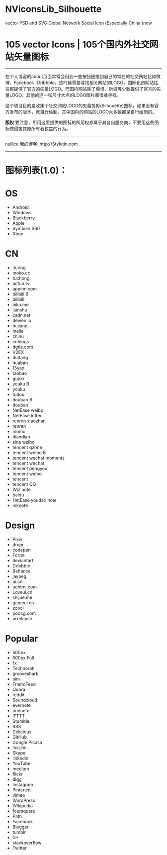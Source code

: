 **NViconsLib**_Silhouette
=====================

vector PSD and SVG Global Network Social Icon (Especially China )now

**105** vector Icons  | 105个国内外社交网站矢量图标
====
---
在个人博客的about页面常常会用到一些按钮链接到自己的常在的社交网站比如微博、Facebool、Dribbble，这时候需要寻找相关网站的LOGO，国际化的网站往往都提供了官方的矢量LOGO。而国内网站除了腾讯、新浪等少数提供了官方的矢量LOGO，其他的连一张尺寸大点的LOGO图片都很难寻找。


这个项目目的是收集个社交网站LOGO的矢量剪影(Silhouette)图标，如果没有官方发布的版本，就自行绘制。其中国内的网站的LOGO大多数都是自行绘制的。



**版权**
要注意，所用这里提供的图标的所用权都属于其各自服务商，不要用这些图标做侵害其原所有者权益的行为。




----------


nullice 我的博客: http://Styletin.com


----------


图标列表(1.0)：
========
OS
==
- Android
- Windows
- Blackberry
- Apple
- Symbian S60
- Xbox

CN
==
- ituring
- moko.cc
- tuchong
- acfun.tv
- appinn.com
- bilibili B
- bilibili
- aiku.me
- jianshu
- csdn.net
- dewen.io
- hujiang
- meile
- zhihu
- cnblogs
- dgtle.com
- V2EX
- duitang
- huaban
- 15yan
- taobao
- guokr
- youku B
- youku
- tudou
- douban B
- douban
- NetEase weibo
- NetEase lofter
- renren xiaozhan
- renren
- momo
- diandian
- sina weibo
- tencent qzone
- tencent weibo B
- tencent wechat moments
- tencent wechat
- tencent pengyou
- tencent weibo
- tencent
- tencent QQ
- Wiz note
- baidu
- NetEase youdao note
- mknote

Design
==
- Pixiv
- dropr
- codepen
- Forrst
- deviantart 
- Dribbble
- Behance
- jaypeg
- ui.cn
- uehtml.com
- Loveui.cn
- shijue.me
- gameui.cn
- zcool
- poocg.com
- pixelapse

Popular
==
- 500px
- 500px Full
- 1x
- Technorati
- grooveshark
- aim
- FriendFeed
- Quora
- reddit
- Soundcloud
- evernote
- onenote
- IFTTT
- Stumble
- RSS
- Delicious
- GitHub
- Google Picasa
- lost.fm
- Skype
- linkedin
- YouTube
- medium
- flickr
- digg
- Instagram
- Pinterest
- vimeo
- WordPress
- Wikipedia
- foursquare
- Path
- Facebook 
- Blogger
- tumblr
- G+
- stackoverflow
- Twitter

 

